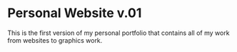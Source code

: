 # Personal Website v.01
This is the first version of my personal portfolio that contains all of my work from websites to graphics work. 
